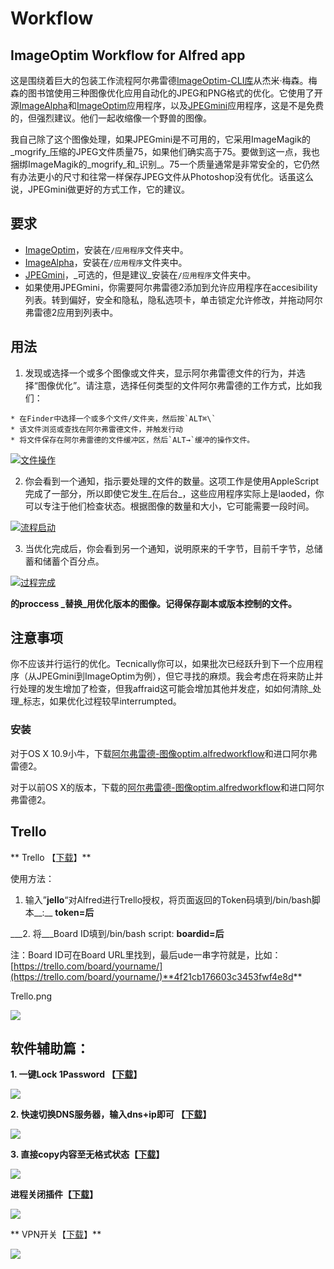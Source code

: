 #  Workflow

## ImageOptim Workflow for Alfred app

这是围绕着巨大的包装工作流程阿尔弗雷德[ImageOptim-CLI库](https://github.com/JamieMason/ImageOptim-CLI)从杰米·梅森。梅森的图书馆使用三种图像优化应用自动化的JPEG和PNG格式的优化。它使用了开源[ImageAlpha](https://github.com/pornel/ImageAlpha)和[ImageOptim](https://github.com/pornel/ImageOptim)应用程序，以及[JPEGmini](http://www.jpegmini.com/)应用程序，这是不是免费的，但强烈建议。他们一起收缩像一个野兽的图像。

我自己除了这个图像处理，如果JPEGmini是不可用的，它采用ImageMagik的_mogrify_压缩的JPEG文件质量75，如果他们确实高于75。要做到这一点，我也捆绑ImageMagik的_mogrify_和_识别_。75一个质量通常是非常安全的，它仍然有办法更小的尺寸和往常一样保存JPEG文件从Photoshop没有优化。话虽这么说，JPEGmini做更好的方式工作，它的建议。

## [](https://github.com/ramiroaraujo/alfred-image-optim-workflow#requirements)要求

  * [ImageOptim](http://imageoptim.com/)，安装在`/应用程序`文件夹中。
  * [ImageAlpha](http://pngmini.com/)，安装在`/应用程序`文件夹中。
  * [JPEGmini](http://www.jpegmini.com/)，_可选的，但是建议_安装在`/应用程序`文件夹中。
  * 如果使用JPEGmini，你需要阿尔弗雷德2添加到允许应用程序在accesibility列表​​。转到偏好，安全和隐私，隐私选项卡，单击锁定允许修改，并拖动阿尔弗雷德2应用到列表中。

## [](https://github.com/ramiroaraujo/alfred-image-optim-workflow#usage)用法

  1. 发现或选择一个或多个图像或文件夹，显示阿尔弗雷德文件的行为，并选择“图像优化”。请注意，选择任何类型的文件阿尔弗雷德的工作方式，比如我们：

    * 在Finder中选择一个或多个文件/文件夹，然后按`ALT⌘\`
    * 该文件浏览或查找在阿尔弗雷德文件，并触发行动
    * 将文件保存在阿尔弗雷德的文件缓冲区，然后`ALT→`缓冲的操作文件。

[![文件操作](https://camo.githubusercontent.com/b1c641c9165e0c2f4a1764f3f35ba94900a0346d/68747470733a2f2f7261772e6769746875622e636f6d2f72616d69726f617261756a6f2f616c667265642d696d6167652d6f7074696d2d776f726b666c6f772f6d61737465722f73637265656e73686f74732f6f7074696d697a652e706e67)](https://camo.githubusercontent.com/b1c641c9165e0c2f4a1764f3f35ba94900a0346d/68747470733a2f2f7261772e6769746875622e636f6d2f72616d69726f617261756a6f2f616c667265642d696d6167652d6f7074696d2d776f726b666c6f772f6d61737465722f73637265656e73686f74732f6f7074696d697a652e706e67)

  2. 你会看到一个通知，指示要处理的文件的数量。这项工作是使用AppleScript完成了一部分，所以即使它发生_在后台_，这些应用程序实际上是laoded，你可以专注于他们检查状态。根据图像的数量和大小，它可能需要一段时间。

[![流程启动](https://camo.githubusercontent.com/51b596834d7ba56ff7c456347d6e08d27b4e5ad7/68747470733a2f2f7261772e6769746875622e636f6d2f72616d69726f617261756a6f2f616c667265642d696d6167652d6f7074696d2d776f726b666c6f772f6d61737465722f73637265656e73686f74732f6e6f74696669636174696f6e2d73746172742e706e67)](https://camo.githubusercontent.com/51b596834d7ba56ff7c456347d6e08d27b4e5ad7/68747470733a2f2f7261772e6769746875622e636f6d2f72616d69726f617261756a6f2f616c667265642d696d6167652d6f7074696d2d776f726b666c6f772f6d61737465722f73637265656e73686f74732f6e6f74696669636174696f6e2d73746172742e706e67)

  3. 当优化完成后，你会看到另一个通知，说明原来的千字节，目前千字节，总储蓄和储蓄个百分点。

[![过程完成](https://camo.githubusercontent.com/34aa1374474cff833a62756ada33b15cfc8c5853/68747470733a2f2f7261772e6769746875622e636f6d2f72616d69726f617261756a6f2f616c667265642d696d6167652d6f7074696d2d776f726b666c6f772f6d61737465722f73637265656e73686f74732f6e6f74696669636174696f6e2d666565646261636b2e706e67)](https://camo.githubusercontent.com/34aa1374474cff833a62756ada33b15cfc8c5853/68747470733a2f2f7261772e6769746875622e636f6d2f72616d69726f617261756a6f2f616c667265642d696d6167652d6f7074696d2d776f726b666c6f772f6d61737465722f73637265656e73686f74732f6e6f74696669636174696f6e2d666565646261636b2e706e67)

**的proccess _替换_用优化版本的图像。记得保存副本或版本控制的文件。**

## [](https://github.com/ramiroaraujo/alfred-image-optim-workflow#caveats)注意事项

你不应该并行运行的优化。Tecnically你可以，如果批次已经跃升到下一个应用程序（从JPEGmini到ImageOptim为例），但它寻找的麻烦。我会考虑在将来防止并行处理的发生增加了检查，但我affraid这可能会增加其他并发症，如如何清除_处理_标志，如果优化过程较早interrumpted。

### [](https://github.com/ramiroaraujo/alfred-image-optim-workflow#installation)安装

对于OS X 10.9小牛，下载[阿尔弗雷德-图像optim.alfredworkflow](https://github.com/ramiroaraujo/alfred-image-optim-workflow/raw/master/alfred-image-optim.alfredworkflow)和进口阿尔弗雷德2。

对于以前OS X的版本，下载的[阿尔弗雷德-图像optim.alfredworkflow](https://github.com/ramiroaraujo/alfred-image-optim-workflow/raw/pre-mavericks/alfred-image-optim.alfredworkflow)和进口阿尔弗雷德2。

## Trello

** Trello 【[下载](http://www.alfredworkflow.com/wp-admin/admin-ajax.php?action=cfdb-file&s=1364052501.9285&form=Alfred+Workflow&field=workflow-file)】**

使用方法：

1. 输入”**jello**“对Alfred进行Trello授权，将页面返回的Token码填到/bin/bash脚本__:__ **token=后**

___2. 将___Board ID填到/bin/bash script: **boardid=后**

注：Board ID可在Board URL里找到，最后ude一串字符就是，比如：[https://trello.com/board/yourname/](https://trello.com/board/yourname/)**4f21cb176603c3453fwf4e8d**

Trello.png

![](http://7q5cfr.com1.z0.glb.clouddn.com/@/Alfred/Trello.png)

## **软件辅助篇：**

**1. 一键Lock 1Password 【[下载](http://www.alfredworkflow.com/wp-admin/admin-ajax.php?action=cfdb-file&s=1364532712.2529&form=Alfred+Workflow&field=workflow-file)】**

![](http://7q5cfr.com1.z0.glb.clouddn.com/@/Alfred/1Password.png)

**2. 快速切换DNS服务器，输入dns+ip即可 【[下载](http://cl.ly/2H1E3D19222D)】**

![](http://7q5cfr.com1.z0.glb.clouddn.com/@/Alfred/dns.png)

**3. 直接copy内容至无格式状态【[下载](http://cl.ly/0Z3d2u3G0f2v)】**

![](http://7q5cfr.com1.z0.glb.clouddn.com/@/Alfred/copy.png)

**进程关闭插件【[下载](http://www.alfredworkflow.com/wp-admin/admin-ajax.php?action=cfdb-file&s=1364091697.1869&form=Alfred+Workflow&field=workflow-file)】**

![](http://7q5cfr.com1.z0.glb.clouddn.com/@/Alfred/Kill.png)

** VPN开关【[下载](http://www.alfredworkflow.com/wp-admin/admin-ajax.php?action=cfdb-file&s=1364032639.4134&form=Alfred+Workflow&field=workflow-file)】**

![](http://http://7q5cfr.com1.z0.glb.clouddn.com/@/Alfred/vpn.png)

